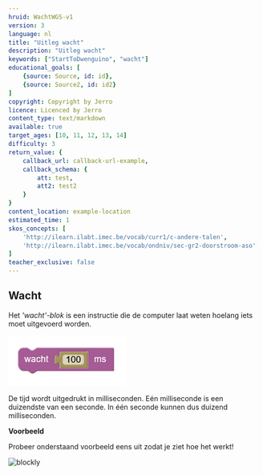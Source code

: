 ```yaml
---
hruid: WachtWGS-v1
version: 3
language: nl
title: "Uitleg wacht"
description: "Uitleg wacht"
keywords: ["StartToDwenguino", "wacht"]
educational_goals: [
    {source: Source, id: id}, 
    {source: Source2, id: id2}
]
copyright: Copyright by Jerro
licence: Licenced by Jerro
content_type: text/markdown
available: true
target_ages: [10, 11, 12, 13, 14]
difficulty: 3
return_value: {
    callback_url: callback-url-example,
    callback_schema: {
        att: test,
        att2: test2
    }
}
content_location: example-location
estimated_time: 1
skos_concepts: [
    'http://ilearn.ilabt.imec.be/vocab/curr1/c-andere-talen', 
    'http://ilearn.ilabt.imec.be/vocab/ondniv/sec-gr2-doorstroom-aso'
]
teacher_exclusive: false
---
```

## Wacht

Het *'wacht'-blok* is een instructie die de computer laat weten hoelang iets moet uitgevoerd worden. 

![](embed/Afb1.png "Voorbeeld wacht")

De tijd wordt uitgedrukt in milliseconden. Eén milliseconde is een duizendste van een seconde. In één seconde kunnen dus duizend milliseconden.

**Voorbeeld**

Probeer onderstaand voorbeeld eens uit zodat je ziet hoe het werkt!

![blockly](@learning-object/WACHT1-v1/nl/3)